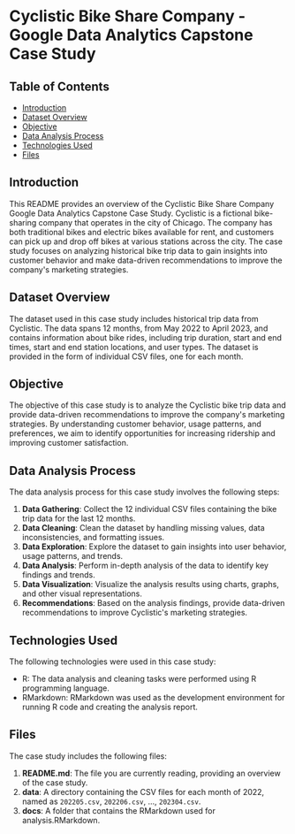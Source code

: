 # Cyclistic Bike Share Company - Google Data Analytics Capstone Case Study

## Table of Contents

- [Introduction](#introduction)
- [Dataset Overview](#dataset-overview)
- [Objective](#objective)
- [Data Analysis Process](#data-analysis-process)
- [Technologies Used](#technologies-used)
- [Files](#files)

## Introduction

This README provides an overview of the Cyclistic Bike Share Company Google Data Analytics Capstone Case Study. Cyclistic is a fictional bike-sharing company that operates in the city of Chicago. The company has both traditional bikes and electric bikes available for rent, and customers can pick up and drop off bikes at various stations across the city. The case study focuses on analyzing historical bike trip data to gain insights into customer behavior and make data-driven recommendations to improve the company's marketing strategies.

## Dataset Overview

The dataset used in this case study includes historical trip data from Cyclistic. The data spans 12 months, from May 2022 to April 2023, and contains information about bike rides, including trip duration, start and end times, start and end station locations, and user types. The dataset is provided in the form of individual CSV files, one for each month.

## Objective

The objective of this case study is to analyze the Cyclistic bike trip data and provide data-driven recommendations to improve the company's marketing strategies. By understanding customer behavior, usage patterns, and preferences, we aim to identify opportunities for increasing ridership and improving customer satisfaction.

## Data Analysis Process

The data analysis process for this case study involves the following steps:

1. **Data Gathering**: Collect the 12 individual CSV files containing the bike trip data for the last 12 months.
2. **Data Cleaning**: Clean the dataset by handling missing values, data inconsistencies, and formatting issues.
3. **Data Exploration**: Explore the dataset to gain insights into user behavior, usage patterns, and trends.
4. **Data Analysis**: Perform in-depth analysis of the data to identify key findings and trends.
5. **Data Visualization**: Visualize the analysis results using charts, graphs, and other visual representations.
6. **Recommendations**: Based on the analysis findings, provide data-driven recommendations to improve Cyclistic's marketing strategies.

## Technologies Used

The following technologies were used in this case study:

- R: The data analysis and cleaning tasks were performed using R programming language.
- RMarkdown: RMarkdown was used as the development environment for running R code and creating the analysis report.

## Files

The case study includes the following files:

1. **README.md**: The file you are currently reading, providing an overview of the case study.
2. **data**: A directory containing the CSV files for each month of 2022, named as `202205.csv`, `202206.csv`, ..., `202304.csv`.
3. **docs**: A folder that contains the RMarkdown used for analysis.RMarkdown.
